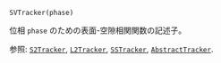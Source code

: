 ```
SVTracker(phase)
```

位相 `phase` のための表面-空隙相関関数の記述子。

参照: [`S2Tracker`](@ref), [`L2Tracker`](@ref), [`SSTracker`](@ref), [`AbstractTracker`](@ref).
